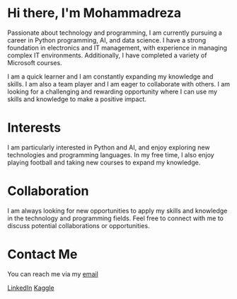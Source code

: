

# Hi there, I'm Mohammadreza

Passionate about technology and programming, I am currently pursuing a career in Python programming, AI, and data science. I have a strong foundation in electronics and IT management, with experience in managing complex IT environments. Additionally, I have completed a variety of Microsoft courses.

I am a quick learner and I am constantly expanding my knowledge and skills. I am also a team player and I am eager to collaborate with others. I am looking for a challenging and rewarding opportunity where I can use my skills and knowledge to make a positive impact.

# Interests
I am particularly interested in Python and AI, and enjoy exploring new technologies and programming languages. In my free time, I also enjoy playing football and taking new courses to expand my knowledge.

# Collaboration
I am always looking for new opportunities to apply my skills and knowledge in the technology and programming fields. Feel free to connect with me to discuss potential collaborations or opportunities.

# Contact Me
You can reach me via my [email](mr.mhmdi93@gmail.com)


[LinkedIn](https://www.linkedin.com/in/mohammadreza-mohammadi-24a3a61b3/)
[Kaggle](https://www.kaggle.com/jigsaw13)
